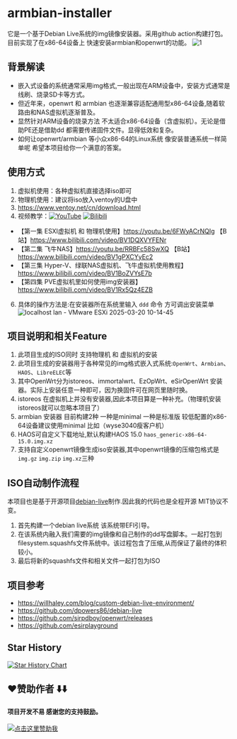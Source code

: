 # armbian-installer
它是一个基于Debian Live系统的img镜像安装器。采用github action构建打包。目前实现了在x86-64设备上 快速安装armbian和openwrt的功能。 
![1](https://github.com/user-attachments/assets/6635cb83-6164-4be7-ab1e-fff421b3dc2f)


## 背景解读
- 嵌入式设备的系统通常采用img格式,一般出现在ARM设备中，安装方式通常是线刷、烧录SD卡等方式。
- 但近年来，openwrt 和 armbian 也逐渐兼容适配通用型x86-64设备,随着软路由和NAS虚拟机逐渐普及。
- 显然针对ARM设备的烧录方法 不太适合x86-64设备（含虚拟机）。无论是借助PE还是借助dd 都需要传递固件文件。显得低效和复杂。
- 如何让openwrt/armbian 等小众x86-64的Linux系统 像安装普通系统一样简单呢 希望本项目给你一个满意的答案。

## 使用方式
1. 虚拟机使用：各种虚拟机直接选择iso即可
2. 物理机使用：建议将iso放入ventoy的U盘中
3. https://www.ventoy.net/cn/download.html
4. 视频教学：[![YouTube](https://img.shields.io/badge/YouTube-123456?logo=youtube&labelColor=ff0000)](https://youtu.be/6FWyACrNQIg)
[![Bilibili](https://img.shields.io/badge/Bilibili-123456?logo=bilibili&logoColor=fff&labelColor=fb7299)](https://www.bilibili.com/video/BV1DQXVYFENr)
- 【第一集 ESXI虚拟机 和 物理机使用】https://youtu.be/6FWyACrNQIg   【B站】https://www.bilibili.com/video/BV1DQXVYFENr
- 【第二集 飞牛NAS】https://youtu.be/RRBFc58SwXQ  【B站】https://www.bilibili.com/video/BV1gPXCYyEc2
- 【第三集 Hyper-V、绿联NAS虚拟机、飞牛虚拟机使用教程】 https://www.bilibili.com/video/BV1BoZVYsE7b
- 【第四集 PVE虚拟机里如何使用img安装器】https://www.bilibili.com/video/BV1Rx5Qz4EZB

6. 具体的操作方法是:在安装器所在系统里输入 `ddd` 命令 方可调出安装菜单
   ![localhost lan - VMware ESXi 2025-03-20 10-14-45](https://github.com/user-attachments/assets/ddae80a0-9ff5-4d63-83b5-1f49da18b008)


## 项目说明和相关Feature
1. 此项目生成的ISO同时 支持物理机 和 虚拟机的安装
2. 此项目生成的安装器用于各种常见的img格式嵌入式系统:`OpenWrt`、`Armbian`、`HAOS`、`LibreELEC`等
3. 其中OpenWrt分为istoreos、immortalwrt、EzOpWrt、eSirOpenWrt 安装器。实际上安装任意一种即可，因为换固件可在网页里随时换。
4. istoreos 在虚拟机上并没有安装器,因此本项目算是一种补充。（物理机安装istoreos就可以忽略本项目了）
5. armbian 安装器 目前构建2种 一种是minimal 一种是标准版 较低配置的x86-64设备建议使用minimal 比如（wyse3040瘦客户机）
6. HAOS可自定义下载地址,默认构建HAOS 15.0 `haos_generic-x86-64-15.0.img.xz`
7. 支持自定义openwrt镜像生成iso安装器,其中openwrt镜像的压缩包格式是`img.gz` `img.zip` `img.xz`三种



## ISO自动制作流程
本项目也是基于开源项目[debian-live](https://github.com/dpowers86/debian-live)制作.因此我的代码也是全程开源 MIT协议不变。
1. 首先构建一个debian live系统 该系统带EFI引导。
2. 在该系统内融入我们需要的img镜像和自己制作的dd写盘脚本。一起打包到filesystem.squashfs文件系统中。该过程包含了压缩,从而保证了最终的体积较小。
3. 最后将新的squashfs文件和相关文件一起打包为ISO

## 项目参考
- https://willhaley.com/blog/custom-debian-live-environment/
- https://github.com/dpowers86/debian-live
- https://github.com/sirpdboy/openwrt/releases
- https://github.com/esirplayground

## Star History

[![Star History Chart](https://api.star-history.com/svg?repos=wukongdaily/armbian-installer&type=Date)](https://star-history.com/#wukongdaily/armbian-installer&Date)



## ❤️赞助作者 ⬇️⬇️
#### 项目开发不易 感谢您的支持鼓励。<br>
[![点击这里赞助我](https://img.shields.io/badge/点击这里赞助我-支持作者的项目-orange?logo=github)](https://wkdaily.cpolar.top/01) <br>
